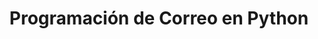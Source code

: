---
title: "Programación de Correo en Python"
url: /es/java/programming-email-in-python/
weight: 10
type: docs
---